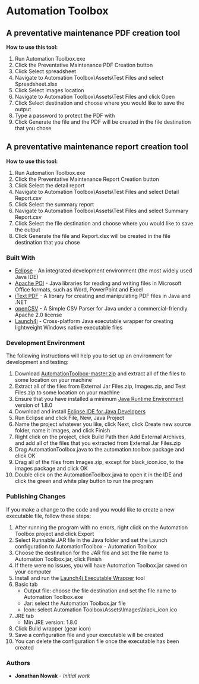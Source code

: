 # Automation Toolbox

## A preventative maintenance PDF creation tool

**How to use this tool:**

1. Run Automation Toolbox.exe
2. Click the Preventative Maintenance PDF Creation button
3. Click Select spreadsheet
4. Navigate to Automation Toolbox\Assets\Test Files and select Spreadsheet.xlsx
5. Click Select images location
6. Navigate to Automation Toolbox\Assets\Test Files and click Open
7. Click Select destination and choose where you would like to save the output
8. Type a password to protect the PDF with
9. Click Generate the file and the PDF will be created in the file destination that you chose

## A preventative maintenance report creation tool

**How to use this tool:**

1. Run Automation Toolbox.exe
2. Click the Preventative Maintenance Report Creation button
3. Click Select the detail report
4. Navigate to Automation Toolbox\Assets\Test Files and select Detail Report.csv
5. Click Select the summary report
6. Navigate to Automation Toolbox\Assets\Test Files and select Summary Report.csv
7. Click Select the file destination and choose where you would like to save the output
8. Click Generate the file and Report.xlsx will be created in the file destination that you chose

### Built With

* [Eclipse](https://www.eclipse.org) - An integrated development environment (the most widely used Java IDE)
* [Apache POI](https://poi.apache.org/) - Java libraries for reading and writing files in Microsoft Office formats, such as Word, PowerPoint and Excel
* [iText PDF](https://itextpdf.com/) - A library for creating and manipulating PDF files in Java and .NET
* [openCSV](https://sourceforge.net/projects/opencsv/) - A Simple CSV Parser for Java under a commercial-friendly Apache 2.0 license
* [Launch4j](http://launch4j.sourceforge.net/) - Cross-platform Java executable wrapper for creating lightweight Windows native executable files

### Development Environment

The following instructions will help you to set up an environment for development and testing:

1. Download [AutomationToolbox-master.zip](https://github.com/GitUser219/AutomationToolbox/archive/master.zip) and extract all of the files to some location on your machine
2. Extract all of the files from External Jar Files.zip, Images.zip, and Test Files.zip to some location on your machine
3. Ensure that you have installed a minimum [Java Runtime Environment](http://www.oracle.com/technetwork/java/javase/downloads/jre8-downloads-2133155.html) version of 1.8.0
4. Download and install [Eclipse IDE for Java Developers](https://www.eclipse.org/downloads/)
5. Run Eclipse and click File, New, Java Project
6. Name the project whatever you like, click Next, click Create new source folder, name it images, and click Finish
7. Right click on the project, click Build Path then Add External Archives, and add all of the files that you extracted from External Jar Files.zip
8. Drag AutomationToolbox.java to the automation.toolbox package and click OK
9. Drag all of the files from Images.zip, except for black_icon.ico, to the images package and click OK
10. Double click on the AutomationToolbox.java to open it in the IDE and click the green and white play button to run the program

### Publishing Changes

If you make a change to the code and you would like to create a new executable file, follow these steps:

1. After running the program with no errors, right click on the Automation Toolbox project and click Export
2. Select Runnable JAR file in the Java folder and set the Launch configuration to AutomationToolbox - Automation Toolbox
3. Choose the destination for the JAR file and set the file name to Automation Toolbox.jar, click Finish
4. If there were no issues, you will have Automation Toolbox.jar saved on your computer
5. Install and run the [Launch4j Executable Wrapper](https://sourceforge.net/projects/launch4j/) tool
6. Basic tab
   - Output file: choose the file destination and set the file name to Automation Toolbox.exe
   - Jar: select the Automation Toolbox.jar file
   - Icon: select Automation Toolbox\Assets\Images\black_icon.ico
7. JRE tab
   - Min JRE version: 1.8.0
8. Click Build wrapper (gear icon)
9. Save a configuration file and your executable will be created
10. You can delete the configuration file once the executable has been created

### Authors

* **Jonathan Nowak** - *Initial work*
